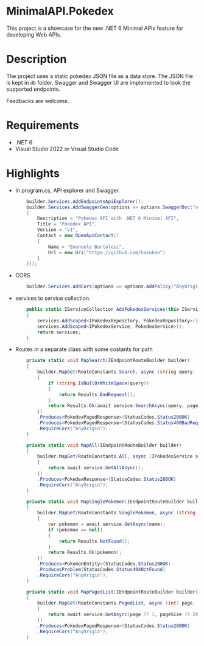 # MinimalAPI.Pokedex
This project is a showcase for the new .NET 6 Minimal APIs feature for developing Web APIs.

# Description

The project uses a static pokedex JSON file as a data store. The JSON file is kept in `db` folder. Swagger and Swagger UI are implemented to look the supported endpoints.

Feedbacks are welcome.

# Requirements
- .NET 6
- Visual Studio 2022 or Visual Studio Code

# Highlights

- In program.cs, API explorer and Swagger.
    ```csharp
        builder.Services.AddEndpointsApiExplorer();
        builder.Services.AddSwaggerGen(options => options.SwaggerDoc("v1", new OpenApiInfo()
        {
            Description = "Pokedex API with .NET 6 Minimal API",
            Title = "Pokedex API",
            Version = "v1",
            Contact = new OpenApiContact()
            {
                Name = "Emanuele Bartolesi",
                Url = new Uri("https://github.com/kasuken")
            }
        }));
    ```
- CORS
    ```csharp
        builder.Services.AddCors(options => options.AddPolicy("AnyOrigin", o => o.AllowAnyOrigin()));
    ```

- services to service collection.
    ```csharp
        public static IServiceCollection AddPokedexServices(this IServiceCollection services)
        {
            services.AddScoped<IPokedexRepository, PokedexRepository>();
            services.AddScoped<IPokedexService, PokedexService>();
            return services;
        }
    ```
- Routes in a separate class with some costants for path
    ```csharp
        private static void MapSearch(IEndpointRouteBuilder builder)
        {
            builder.MapGet(RouteConstants.Search, async (string query, int? page, int? pageSize, IPokedexService service) =>
            {
                if (string.IsNullOrWhiteSpace(query))
                {
                    return Results.BadRequest();
                }
                return Results.Ok(await service.SearchAsync(query, page ?? 1, pageSize ?? 20));
            })
            .Produces<PokedexPagedResponse>(StatusCodes.Status200OK)
            .Produces<PokedexPagedResponse>(StatusCodes.Status400BadRequest)
            .RequireCors("AnyOrigin");
        }

        private static void MapAll(IEndpointRouteBuilder builder)
        {
            builder.MapGet(RouteConstants.All, async (IPokedexService service) =>
            {
                return await service.GetAllAsync();
            })
            .Produces<PokedexResponse>(StatusCodes.Status200OK)
            .RequireCors("AnyOrigin");
        }

        private static void MapSinglePokemon(IEndpointRouteBuilder builder)
        {
            builder.MapGet(RouteConstants.SinglePokemon, async (string name, IPokedexService service) =>
            {
                var pokemon = await service.GetAsync(name);
                if (pokemon == null)
                {
                    return Results.NotFound();
                }
                return Results.Ok(pokemon);
            })
            .Produces<PokemonEntity>(StatusCodes.Status200OK)
            .ProducesProblem(StatusCodes.Status404NotFound)
            .RequireCors("AnyOrigin");
        }

        private static void MapPagedList(IEndpointRouteBuilder builder)
        {
            builder.MapGet(RouteConstants.PagedList, async (int? page, int? pageSize, IPokedexService service) =>
            {
                return await service.GetAsync(page ?? 1, pageSize ?? 20);
            })
            .Produces<PokedexPagedResponse>(StatusCodes.Status200OK)
            .RequireCors("AnyOrigin");
        }

    ```    